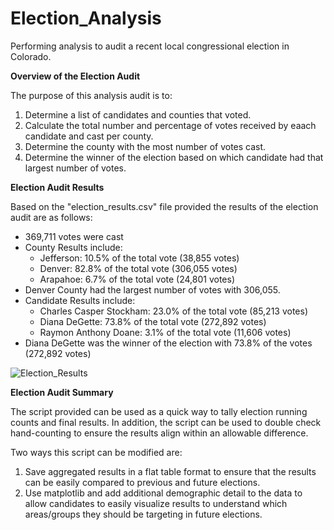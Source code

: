 
# Election_Analysis
Performing analysis to audit a recent local congressional election in Colorado.

**Overview of the Election Audit**

The purpose of this analysis audit is to:
1. Determine a list of candidates and counties that voted.
2. Calculate the total number and percentage of votes received by eaach candidate and cast per county.
3. Determine the county with the most number of votes cast.
4. Determine the winner of the election based on which candidate had that largest number of votes.

**Election Audit Results**

Based on the "election_results.csv" file provided the results of the election audit are as follows:
* 369,711 votes were cast
* County Results include:
	* Jefferson: 10.5% of the total vote (38,855 votes)
	* Denver: 82.8% of the total vote (306,055 votes)
	* Arapahoe: 6.7% of the total vote (24,801 votes)
* Denver County had the largest number of votes with 306,055.
* Candidate Results include:
	* Charles Casper Stockham: 23.0% of the total vote (85,213 votes)
	* Diana DeGette: 73.8% of the total vote (272,892 votes)
	* Raymon Anthony Doane: 3.1% of the total vote (11,606 votes) 
* Diana DeGette was the winner of the election with 73.8% of the votes (272,892 votes)

![Election_Results](https://user-images.githubusercontent.com/82549092/117600619-47650180-b11a-11eb-93bd-a27cc68f542c.png)

**Election Audit Summary**

The script provided can be used as a quick way to tally election running counts and final results. In addition, the script can be used to double check hand-counting to ensure the results align within an allowable difference.

Two ways this script can be modified are:
1. Save aggregated results in a flat table format to ensure that the results can be easily compared to previous and future elections.
2. Use matplotlib and add additional demographic detail to the data to allow candidates to easily visualize results to understand which areas/groups they should be targeting in future elections. 
